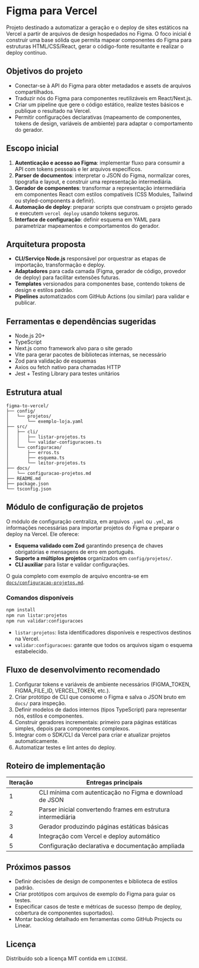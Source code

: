 # Figma para Vercel

Projeto destinado a automatizar a geração e o deploy de sites estáticos na Vercel a partir de arquivos de design hospedados no Figma. O foco inicial é construir uma base sólida que permita mapear componentes do Figma para estruturas HTML/CSS/React, gerar o código-fonte resultante e realizar o deploy contínuo.

## Objetivos do projeto
- Conectar-se à API do Figma para obter metadados e assets de arquivos compartilhados.
- Traduzir nós do Figma para componentes reutilizáveis em React/Next.js.
- Criar um pipeline que gere o código estático, realize testes básicos e publique o resultado na Vercel.
- Permitir configurações declarativas (mapeamento de componentes, tokens de design, variáveis de ambiente) para adaptar o comportamento do gerador.

## Escopo inicial
1. **Autenticação e acesso ao Figma**: implementar fluxo para consumir a API com tokens pessoais e ler arquivos específicos.
2. **Parser de documentos**: interpretar o JSON do Figma, normalizar cores, tipografia e layout, e construir uma representação intermediária.
3. **Gerador de componentes**: transformar a representação intermediária em componentes React com estilos compatíveis (CSS Modules, Tailwind ou styled-components a definir).
4. **Automação de deploy**: preparar scripts que construam o projeto gerado e executem `vercel deploy` usando tokens seguros.
5. **Interface de configuração**: definir esquema em YAML para parametrizar mapeamentos e comportamentos do gerador.

## Arquitetura proposta
- **CLI/Serviço Node.js** responsável por orquestrar as etapas de importação, transformação e deploy.
- **Adaptadores** para cada camada (Figma, gerador de código, provedor de deploy) para facilitar extensões futuras.
- **Templates** versionados para componentes base, contendo tokens de design e estilos padrão.
- **Pipelines** automatizados com GitHub Actions (ou similar) para validar e publicar.

## Ferramentas e dependências sugeridas
- Node.js 20+
- TypeScript
- Next.js como framework alvo para o site gerado
- Vite para gerar pacotes de bibliotecas internas, se necessário
- Zod para validação de esquemas
- Axios ou fetch nativo para chamadas HTTP
- Jest + Testing Library para testes unitários

## Estrutura atual
```
figma-to-vercel/
├── config/
│   └── projetos/
│       └── exemplo-loja.yaml
├── src/
│   ├── cli/
│   │   ├── listar-projetos.ts
│   │   └── validar-configuracoes.ts
│   └── configuracao/
│       ├── erros.ts
│       ├── esquema.ts
│       └── leitor-projetos.ts
├── docs/
│   └── configuracao-projetos.md
├── README.md
├── package.json
└── tsconfig.json
```

## Módulo de configuração de projetos
O módulo de configuração centraliza, em arquivos `.yaml` ou `.yml`, as informações necessárias para importar projetos do Figma e preparar o deploy na Vercel. Ele oferece:

- **Esquema validado com Zod** garantindo presença de chaves obrigatórias e mensagens de erro em português.
- **Suporte a múltiplos projetos** organizados em `config/projetos/`.
- **CLI auxiliar** para listar e validar configurações.

O guia completo com exemplo de arquivo encontra-se em [`docs/configuracao-projetos.md`](docs/configuracao-projetos.md).

### Comandos disponíveis

```bash
npm install
npm run listar:projetos
npm run validar:configuracoes
```

- `listar:projetos`: lista identificadores disponíveis e respectivos destinos na Vercel.
- `validar:configuracoes`: garante que todos os arquivos sigam o esquema estabelecido.

## Fluxo de desenvolvimento recomendado
1. Configurar tokens e variáveis de ambiente necessários (FIGMA_TOKEN, FIGMA_FILE_ID, VERCEL_TOKEN, etc.).
2. Criar protótipo de CLI que consome o Figma e salva o JSON bruto em `docs/` para inspeção.
3. Definir modelos de dados internos (tipos TypeScript) para representar nós, estilos e componentes.
4. Construir geradores incrementais: primeiro para páginas estáticas simples, depois para componentes complexos.
5. Integrar com o SDK/CLI da Vercel para criar e atualizar projetos automaticamente.
6. Automatizar testes e lint antes do deploy.

## Roteiro de implementação
| Iteração | Entregas principais |
|----------|---------------------|
| 1 | CLI mínima com autenticação no Figma e download de JSON |
| 2 | Parser inicial convertendo frames em estrutura intermediária |
| 3 | Gerador produzindo páginas estáticas básicas |
| 4 | Integração com Vercel e deploy automático |
| 5 | Configuração declarativa e documentação ampliada |

## Próximos passos
- Definir decisões de design de componentes e biblioteca de estilos padrão.
- Criar protótipos com arquivos de exemplo do Figma para guiar os testes.
- Especificar casos de teste e métricas de sucesso (tempo de deploy, cobertura de componentes suportados).
- Montar backlog detalhado em ferramentas como GitHub Projects ou Linear.

## Licença
Distribuído sob a licença MIT contida em `LICENSE`.
